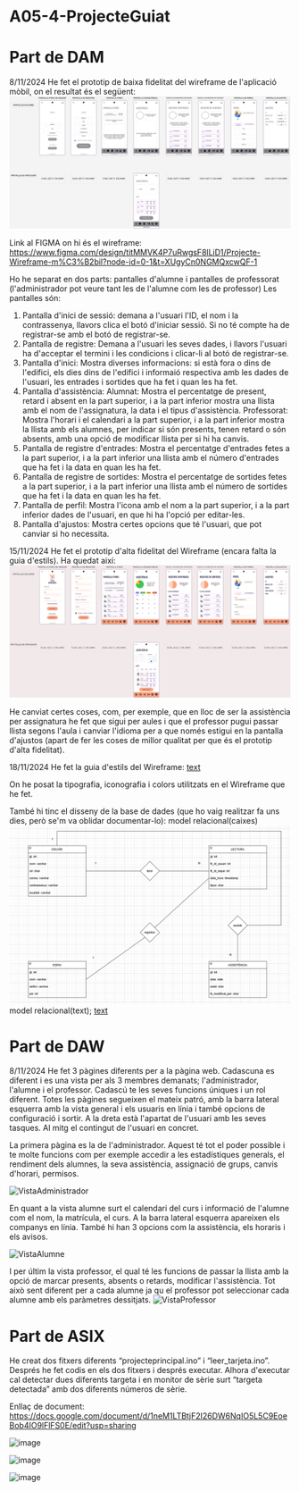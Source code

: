 # A05-4-ProjecteGuiat

Part de DAM
=================
8/11/2024
He fet el prototip de baixa fidelitat del wireframe de l'aplicació mòbil, on el resultat és el següent:
![alt text](WireframeBaixaFidelitat.png)

Link al FIGMA on hi és el wireframe: https://www.figma.com/design/titMMVK4P7uRwgsF8lLiD1/Projecte-Wireframe-m%C3%B2bil?node-id=0-1&t=XUgyCn0NGMQxcwQF-1

Ho he separat en dos parts: pantalles d'alumne i pantalles de professorat (l'administrador pot veure tant les de l'alumne com les de professor)
Les pantalles són:
1) Pantalla d'inici de sessió: demana a l'usuari l'ID, el nom i la contrassenya, llavors clica el botó d'iniciar sessió. Si no té compte ha de registrar-se amb el botó de registrar-se.
2) Pantalla de registre: Demana a l'usuari les seves dades, i llavors l'usuari ha d'acceptar el termini i les condicions i clicar-li al botó de registrar-se.
3) Pantalla d'inici: Mostra diverses informacions: si està fora o dins de l'edifici, els dies dins de l'edifici i informaió respectiva amb les dades de l'usuari, les entrades i sortides que ha fet i quan les ha fet.
4) Pantalla d'assistència:
    Alumnat: Mostra el percentatge de present, retard i absent en la part superior, i a la part inferior mostra una llista amb el nom de l'assignatura, la data  i el tipus d'assistència.
    Professorat: Mostra l'horari i el calendari a la part superior, i a la part inferior mostra la llista amb els alumnes, per indicar si són presents, tenen retard o són absents, amb una opció de modificar llista per si hi ha canvis.
5) Pantalla de registre d'entrades: Mostra el percentatge d'entrades fetes a la part superior, i a la part inferior una llista amb el número d'entrades que ha fet i la data en quan les ha fet.
6) Pantalla de registre de sortides: Mostra el percentatge de sortides fetes a la part superior, i a la part inferior una llista amb el número de sortides que ha fet i la data en quan les ha fet.
7) Pantalla de perfil: Mostra l'icona amb el nom a la part superior, i a la part inferior dades de l'usuari, en que hi ha l'opció per editar-les.
8) Pantalla d'ajustos: Mostra certes opcions que té l'usuari, que pot canviar si ho necessita.

15/11/2024
He fet el prototip d'alta fidelitat del Wireframe (encara falta la guia d'estils). Ha quedat així:
![alt text](WireframeAltaFidelitat.png)

He canviat certes coses, com, per exemple, que en lloc de ser la assistència per assignatura he fet que sigui per aules i que el professor pugui passar llista segons l'aula i canviar l'idioma per a que només estigui en la pantalla d'ajustos (apart de fer les coses de millor qualitat per que és el prototip d'alta fidelitat).

18/11/2024
He fet la guia d'estils del Wireframe:
[text](<GUIA D’ESTILS WIREFRAME.pdf>)

On he posat la tipografia, iconografia i colors utilitzats en el Wireframe que he fet.

També hi tinc el disseny de la base de dades (que ho vaig realitzar fa uns dies, però se'm va oblidar documentar-lo):
model relacional(caixes)
![alt text](BBDDCaixes.png)
model relacional(text);
[text](<Base de dades relacional Sprint 2.pdf>)

Part de DAW
======================
8/11/2024
He fet 3 pàgines diferents per a la pàgina web. Cadascuna es diferent i es una vista per als 3 membres demanats; l'administrador, l'alumne i el professor. Cadascú te les seves funcions úniques i un rol diferent.
Totes les pàgines segueixen el mateix patró, amb la barra lateral esquerra amb la vista general i els usuaris en línia i també opcions de configuració i sortir. A la dreta està l'apartat de l'usuari amb les seves tasques. Al mitg el contingut de l'usuari en concret.

La primera pàgina es la de l'administrador. Aquest té tot el poder possible i te molte funcions com per exemple accedir a les estadístiques generals, el rendiment dels alumnes, la seva assistència, assignació de grups, canvis d'horari, permisos.

![VistaAdministrador](https://github.com/user-attachments/assets/9e199f44-d399-438e-bfd6-3c592df75b4b)

En quant a la vista alumne surt el calendari del curs i informació de l'alumne com el nom, la matrícula, el curs. A la barra lateral esquerra apareixen els companys en línia. També hi han 3 opcions com la assistència, els horaris i els avisos.

![VistaAlumne](https://github.com/user-attachments/assets/739867e3-349d-409c-b86c-ad2b1287f1ff)

I per últim la vista professor, el qual té les funcions de passar la llista amb la opció de marcar presents, absents o retards, modificar l'assistència. Tot això sent diferent per a cada alumne ja qu el professor pot seleccionar cada alumne amb els paràmetres dessitjats.
![VistaProfessor](https://github.com/user-attachments/assets/e93dda18-3872-4a77-8bed-374666b3d267)


Part de ASIX
======================
He creat dos fitxers diferents “projecteprincipal.ino” i “leer_tarjeta.ino”. Després he fet codis en els dos fitxers i després executar. Alhora d'executar cal detectar dues diferents targeta i en monitor de sèrie surt “targeta detectada” amb dos diferents números de sèrie. 

Enllaç de document: https://docs.google.com/document/d/1neM1LTBtjF2I26DW6NqIO5L5C9EoeBob4IO9lFlFS0E/edit?usp=sharing

![image](https://github.com/user-attachments/assets/cb10558d-a29b-46c1-bc7a-ed8696830066)

![image](https://github.com/user-attachments/assets/f8b05d17-4bb1-400f-923d-562222f479b7)

![image](https://github.com/user-attachments/assets/ad1e21a1-96d0-4418-aca5-9520791eb17f)
